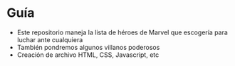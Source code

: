 # Guía

* Este repositorio maneja la lista de héroes de Marvel que escogería para luchar ante cualquiera
* También pondremos algunos villanos poderosos
* Creación de archivo HTML, CSS, Javascript, etc
